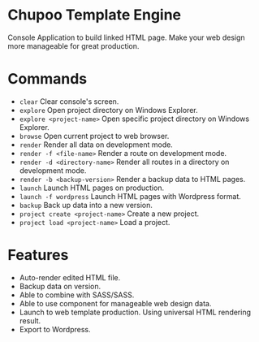 # Chupoo Template Engine
Console Application to build linked HTML page. Make your web design more manageable for great production.

# Commands
- `clear`
  Clear console's screen.
- `explore`
  Open project directory on Windows Explorer.
- `explore <project-name>`
  Open specific project directory on Windows Explorer.
- `browse`
  Open current project to web browser.
- `render`
  Render all data on development mode.
- `render -f <file-name>`
  Render a route on development mode.
- `render -d <directory-name>`
  Render all routes in a directory on development mode.
- `render -b <backup-version>`
  Render a backup data to HTML pages.
- `launch`
  Launch HTML pages on production.
- `launch -f wordpress`
  Launch HTML pages with Wordpress format.
- `backup`
  Back up data into a new version.
- `project create <project-name>`
  Create a new project.
- `project load <project-name>`
  Load a project.

# Features
- Auto-render edited HTML file.
- Backup data on version.
- Able to combine with SASS/SASS.
- Able to use component for manageable web design data.
- Launch to web template production. Using universal HTML rendering result.
- Export to Wordpress.
